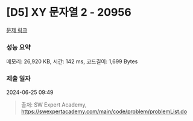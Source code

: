 # [D5] XY 문자열 2 - 20956 

[문제 링크](https://swexpertacademy.com/main/code/problem/problemDetail.do?contestProbId=AY_goS5KNj0DFAVF) 

### 성능 요약

메모리: 26,920 KB, 시간: 142 ms, 코드길이: 1,699 Bytes

### 제출 일자

2024-06-25 09:49



> 출처: SW Expert Academy, https://swexpertacademy.com/main/code/problem/problemList.do